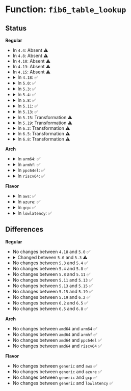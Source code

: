 # Function: <code>fib6_table_lookup</code>

## Status
<b>Regular</b>
<ul>
<li>
In <code>4.4</code>: Absent ⚠️
</li>
<li>
In <code>4.8</code>: Absent ⚠️
</li>
<li>
In <code>4.10</code>: Absent ⚠️
</li>
<li>
In <code>4.13</code>: Absent ⚠️
</li>
<li>
In <code>4.15</code>: Absent ⚠️
</li>
<li>
<details>
<summary>In <code>4.18</code>: ✅</summary>

```c
struct fib6_info *fib6_table_lookup(struct net *net, struct fib6_table *table, int oif, struct flowi6 *fl6, int strict);
```

**Collision:** Unique Global

**Inline:** No

**Transformation:** False

**Instances:**

```
In net/ipv6/route.c (ffffffff819759b0)
Location: net/ipv6/route.c:1819
Inline: False
Direct callers:
  - net/ipv6/route.c:ip6_pol_route
  - net/ipv6/fib6_rules.c:fib6_rule_action
  - net/ipv6/fib6_rules.c:fib6_lookup
  - net/ipv6/fib6_rules.c:fib6_lookup
```
**Symbols:**

```
ffffffff819759b0-ffffffff81975cee: fib6_table_lookup (STB_GLOBAL)
```
</details>
</li>
<li>
<details>
<summary>In <code>5.0</code>: ✅</summary>

```c
struct fib6_info *fib6_table_lookup(struct net *net, struct fib6_table *table, int oif, struct flowi6 *fl6, int strict);
```

**Collision:** Unique Global

**Inline:** No

**Transformation:** False

**Instances:**

```
In net/ipv6/route.c (ffffffff819ab600)
Location: net/ipv6/route.c:1810
Inline: False
Direct callers:
  - net/ipv6/route.c:ip6_pol_route
  - net/ipv6/fib6_rules.c:fib6_rule_action
  - net/ipv6/fib6_rules.c:fib6_lookup
  - net/ipv6/fib6_rules.c:fib6_lookup
```
**Symbols:**

```
ffffffff819ab600-ffffffff819ab93e: fib6_table_lookup (STB_GLOBAL)
```
</details>
</li>
<li>
<details>
<summary>In <code>5.3</code>: ✅</summary>

```c
int fib6_table_lookup(struct net *net, struct fib6_table *table, int oif, struct flowi6 *fl6, struct fib6_result *res, int strict);
```

**Collision:** Unique Global

**Inline:** No

**Transformation:** False

**Instances:**

```
In net/ipv6/route.c (ffffffff81a18e10)
Location: net/ipv6/route.c:2152
Inline: False
Direct callers:
  - net/ipv6/route.c:ip6_pol_route
  - net/ipv6/fib6_rules.c:fib6_rule_action
  - net/ipv6/fib6_rules.c:fib6_lookup
  - net/ipv6/fib6_rules.c:fib6_lookup
```
**Symbols:**

```
ffffffff81a18e10-ffffffff81a190ec: fib6_table_lookup (STB_GLOBAL)
```
</details>
</li>
<li>
<details>
<summary>In <code>5.4</code>: ✅</summary>

```c
int fib6_table_lookup(struct net *net, struct fib6_table *table, int oif, struct flowi6 *fl6, struct fib6_result *res, int strict);
```

**Collision:** Unique Global

**Inline:** No

**Transformation:** False

**Instances:**

```
In net/ipv6/route.c (ffffffff81a4fa70)
Location: net/ipv6/route.c:2158
Inline: False
Direct callers:
  - net/ipv6/route.c:ip6_pol_route
  - net/ipv6/fib6_rules.c:fib6_rule_action
  - net/ipv6/fib6_rules.c:fib6_lookup
  - net/ipv6/fib6_rules.c:fib6_lookup
```
**Symbols:**

```
ffffffff81a4fa70-ffffffff81a4fd4c: fib6_table_lookup (STB_GLOBAL)
```
</details>
</li>
<li>
<details>
<summary>In <code>5.8</code>: ✅</summary>

```c
int fib6_table_lookup(struct net *net, struct fib6_table *table, int oif, struct flowi6 *fl6, struct fib6_result *res, int strict);
```

**Collision:** Unique Global

**Inline:** No

**Transformation:** False

**Instances:**

```
In net/ipv6/route.c (ffffffff81b471f0)
Location: net/ipv6/route.c:2180
Inline: False
Direct callers:
  - net/ipv6/route.c:ip6_pol_route
  - net/ipv6/fib6_rules.c:fib6_rule_action
  - net/ipv6/fib6_rules.c:fib6_lookup
  - net/ipv6/fib6_rules.c:fib6_lookup
```
**Symbols:**

```
ffffffff81b471f0-ffffffff81b474d2: fib6_table_lookup (STB_GLOBAL)
```
</details>
</li>
<li>
<details>
<summary>In <code>5.11</code>: ✅</summary>

```c
int fib6_table_lookup(struct net *net, struct fib6_table *table, int oif, struct flowi6 *fl6, struct fib6_result *res, int strict);
```

**Collision:** Unique Global

**Inline:** No

**Transformation:** False

**Instances:**

```
In net/ipv6/route.c (ffffffff81b55df0)
Location: net/ipv6/route.c:2163
Inline: False
Direct callers:
  - net/ipv6/route.c:ip6_pol_route
  - net/ipv6/fib6_rules.c:fib6_rule_action
  - net/ipv6/fib6_rules.c:fib6_lookup
  - net/ipv6/fib6_rules.c:fib6_lookup
```
**Symbols:**

```
ffffffff81b55df0-ffffffff81b560b3: fib6_table_lookup (STB_GLOBAL)
```
</details>
</li>
<li>
<details>
<summary>In <code>5.13</code>: ✅</summary>

```c
int fib6_table_lookup(struct net *net, struct fib6_table *table, int oif, struct flowi6 *fl6, struct fib6_result *res, int strict);
```

**Collision:** Unique Global

**Inline:** No

**Transformation:** False

**Instances:**

```
In net/ipv6/route.c (ffffffff81b43a10)
Location: net/ipv6/route.c:2170
Inline: False
Direct callers:
  - net/ipv6/route.c:ip6_pol_route
  - net/ipv6/fib6_rules.c:fib6_rule_action
  - net/ipv6/fib6_rules.c:fib6_lookup
  - net/ipv6/fib6_rules.c:fib6_lookup
```
**Symbols:**

```
ffffffff81b43a10-ffffffff81b43cd0: fib6_table_lookup (STB_GLOBAL)
```
</details>
</li>
<li>
<details>
<summary>In <code>5.15</code>: Transformation ⚠️</summary>

```c
int fib6_table_lookup(struct net *net, struct fib6_table *table, int oif, struct flowi6 *fl6, struct fib6_result *res, int strict);
```

**Collision:** Unique Global

**Inline:** No

**Transformation:** True

**Instances:**

```
In net/ipv6/route.c (0)
Location: net/ipv6/route.c:2173
Inline: False
Direct callers:
  - net/ipv6/route.c:ip6_pol_route
  - net/ipv6/fib6_rules.c:fib6_rule_action
  - net/ipv6/fib6_rules.c:fib6_lookup
  - net/ipv6/fib6_rules.c:fib6_lookup
```
**Symbols:**

```
ffffffff81d3fff3-ffffffff81d40018: fib6_table_lookup.cold (STB_LOCAL)
ffffffff81c0a590-ffffffff81c0a84d: fib6_table_lookup (STB_GLOBAL)
```
</details>
</li>
<li>
<details>
<summary>In <code>5.19</code>: Transformation ⚠️</summary>

```c
int fib6_table_lookup(struct net *net, struct fib6_table *table, int oif, struct flowi6 *fl6, struct fib6_result *res, int strict);
```

**Collision:** Unique Global

**Inline:** No

**Transformation:** True

**Instances:**

```
In net/ipv6/route.c (0)
Location: net/ipv6/route.c:2173
Inline: False
Direct callers:
  - net/ipv6/route.c:ip6_pol_route
  - net/ipv6/fib6_rules.c:fib6_rule_action
  - net/ipv6/fib6_rules.c:fib6_lookup
  - net/ipv6/fib6_rules.c:fib6_lookup
```
**Symbols:**

```
ffffffff81f0c96c-ffffffff81f0c991: fib6_table_lookup.cold (STB_LOCAL)
ffffffff81da52a0-ffffffff81da5576: fib6_table_lookup (STB_GLOBAL)
```
</details>
</li>
<li>
<details>
<summary>In <code>6.2</code>: Transformation ⚠️</summary>

```c
int fib6_table_lookup(struct net *net, struct fib6_table *table, int oif, struct flowi6 *fl6, struct fib6_result *res, int strict);
```

**Collision:** Unique Global

**Inline:** No

**Transformation:** True

**Instances:**

```
In net/ipv6/route.c (0)
Location: net/ipv6/route.c:2173
Inline: False
Direct callers:
  - net/ipv6/route.c:ip6_pol_route
  - net/ipv6/fib6_rules.c:fib6_rule_action
  - net/ipv6/fib6_rules.c:fib6_lookup
  - net/ipv6/fib6_rules.c:fib6_lookup
```
**Symbols:**

```
ffffffff820b3fbd-ffffffff820b3fe2: fib6_table_lookup.cold (STB_LOCAL)
ffffffff81f747d0-ffffffff81f74aa6: fib6_table_lookup (STB_GLOBAL)
```
</details>
</li>
<li>
<details>
<summary>In <code>6.5</code>: Transformation ⚠️</summary>

```c
int fib6_table_lookup(struct net *net, struct fib6_table *table, int oif, struct flowi6 *fl6, struct fib6_result *res, int strict);
```

**Collision:** Unique Global

**Inline:** No

**Transformation:** True

**Instances:**

```
In net/ipv6/route.c (0)
Location: net/ipv6/route.c:2172
Inline: False
Direct callers:
  - net/ipv6/route.c:ip6_pol_route
  - net/ipv6/fib6_rules.c:fib6_rule_action
  - net/ipv6/fib6_rules.c:fib6_lookup
  - net/ipv6/fib6_rules.c:fib6_lookup
```
**Symbols:**

```
ffffffff82135084-ffffffff821350a9: fib6_table_lookup.cold (STB_LOCAL)
ffffffff81fd4870-ffffffff81fd4b46: fib6_table_lookup (STB_GLOBAL)
```
</details>
</li>
<li>
<details>
<summary>In <code>6.8</code>: Transformation ⚠️</summary>

```c
int fib6_table_lookup(struct net *net, struct fib6_table *table, int oif, struct flowi6 *fl6, struct fib6_result *res, int strict);
```

**Collision:** Unique Global

**Inline:** No

**Transformation:** True

**Instances:**

```
In net/ipv6/route.c (0)
Location: net/ipv6/route.c:2174
Inline: False
Direct callers:
  - net/ipv6/route.c:ip6_pol_route
  - net/ipv6/fib6_rules.c:fib6_rule_action
  - net/ipv6/fib6_rules.c:fib6_lookup
  - net/ipv6/fib6_rules.c:fib6_lookup
```
**Symbols:**

```
ffffffff82216b48-ffffffff82216b6d: fib6_table_lookup.cold (STB_LOCAL)
ffffffff820a2180-ffffffff820a2456: fib6_table_lookup (STB_GLOBAL)
```
</details>
</li>
</ul>
<b>Arch</b>
<ul>
<li>
<details>
<summary>In <code>arm64</code>: ✅</summary>

```c
int fib6_table_lookup(struct net *net, struct fib6_table *table, int oif, struct flowi6 *fl6, struct fib6_result *res, int strict);
```

**Collision:** Unique Global

**Inline:** No

**Transformation:** False

**Instances:**

```
In net/ipv6/route.c (ffff800010d139c0)
Location: net/ipv6/route.c:2158
Inline: False
Direct callers:
  - net/ipv6/route.c:ip6_pol_route
  - net/ipv6/fib6_rules.c:fib6_rule_action
  - net/ipv6/fib6_rules.c:fib6_lookup
  - net/ipv6/fib6_rules.c:fib6_lookup
```
**Symbols:**

```
ffff800010d139c0-ffff800010d13d04: fib6_table_lookup (STB_GLOBAL)
```
</details>
</li>
<li>
<details>
<summary>In <code>armhf</code>: ✅</summary>

```c
int fib6_table_lookup(struct net *net, struct fib6_table *table, int oif, struct flowi6 *fl6, struct fib6_result *res, int strict);
```

**Collision:** Unique Global

**Inline:** No

**Transformation:** False

**Instances:**

```
In net/ipv6/route.c (c0e19548)
Location: net/ipv6/route.c:2158
Inline: False
Direct callers:
  - net/ipv6/route.c:ip6_nh_lookup_table
  - net/ipv6/route.c:ip6_pol_route
  - net/ipv6/fib6_rules.c:fib6_rule_action
  - net/ipv6/fib6_rules.c:fib6_lookup
  - net/ipv6/fib6_rules.c:fib6_lookup
```
**Symbols:**

```
c0e19548-c0e19870: fib6_table_lookup (STB_GLOBAL)
```
</details>
</li>
<li>
<details>
<summary>In <code>ppc64el</code>: ✅</summary>

```c
int fib6_table_lookup(struct net *net, struct fib6_table *table, int oif, struct flowi6 *fl6, struct fib6_result *res, int strict);
```

**Collision:** Unique Global

**Inline:** No

**Transformation:** False

**Instances:**

```
In net/ipv6/route.c (c000000000e40310)
Location: net/ipv6/route.c:2158
Inline: False
Direct callers:
  - net/ipv6/route.c:ip6_pol_route
  - net/ipv6/fib6_rules.c:fib6_rule_action
  - net/ipv6/fib6_rules.c:fib6_lookup
  - net/ipv6/fib6_rules.c:fib6_lookup
```
**Symbols:**

```
c000000000e40310-c000000000e406ac: fib6_table_lookup (STB_GLOBAL)
```
</details>
</li>
<li>
<details>
<summary>In <code>riscv64</code>: ✅</summary>

```c
int fib6_table_lookup(struct net *net, struct fib6_table *table, int oif, struct flowi6 *fl6, struct fib6_result *res, int strict);
```

**Collision:** Unique Global

**Inline:** No

**Transformation:** False

**Instances:**

```
In net/ipv6/route.c (ffffffe00085949c)
Location: net/ipv6/route.c:2158
Inline: False
Direct callers:
  - net/ipv6/route.c:ip6_nh_lookup_table
  - net/ipv6/route.c:ip6_pol_route
  - net/ipv6/fib6_rules.c:fib6_rule_action
  - net/ipv6/fib6_rules.c:fib6_lookup
  - net/ipv6/fib6_rules.c:fib6_lookup
```
**Symbols:**

```
ffffffe00085949c-ffffffe0008596c8: fib6_table_lookup (STB_GLOBAL)
```
</details>
</li>
</ul>
<b>Flavor</b>
<ul>
<li>
<details>
<summary>In <code>aws</code>: ✅</summary>

```c
int fib6_table_lookup(struct net *net, struct fib6_table *table, int oif, struct flowi6 *fl6, struct fib6_result *res, int strict);
```

**Collision:** Unique Global

**Inline:** No

**Transformation:** False

**Instances:**

```
In net/ipv6/route.c (ffffffff819ef100)
Location: net/ipv6/route.c:2158
Inline: False
Direct callers:
  - net/ipv6/route.c:ip6_pol_route
  - net/ipv6/fib6_rules.c:fib6_rule_action
  - net/ipv6/fib6_rules.c:fib6_lookup
  - net/ipv6/fib6_rules.c:fib6_lookup
```
**Symbols:**

```
ffffffff819ef100-ffffffff819ef3dc: fib6_table_lookup (STB_GLOBAL)
```
</details>
</li>
<li>
<details>
<summary>In <code>azure</code>: ✅</summary>

```c
int fib6_table_lookup(struct net *net, struct fib6_table *table, int oif, struct flowi6 *fl6, struct fib6_result *res, int strict);
```

**Collision:** Unique Global

**Inline:** No

**Transformation:** False

**Instances:**

```
In net/ipv6/route.c (ffffffff819abec0)
Location: net/ipv6/route.c:2158
Inline: False
Direct callers:
  - net/ipv6/route.c:ip6_pol_route
  - net/ipv6/fib6_rules.c:fib6_rule_action
  - net/ipv6/fib6_rules.c:fib6_lookup
  - net/ipv6/fib6_rules.c:fib6_lookup
```
**Symbols:**

```
ffffffff819abec0-ffffffff819ac19c: fib6_table_lookup (STB_GLOBAL)
```
</details>
</li>
<li>
<details>
<summary>In <code>gcp</code>: ✅</summary>

```c
int fib6_table_lookup(struct net *net, struct fib6_table *table, int oif, struct flowi6 *fl6, struct fib6_result *res, int strict);
```

**Collision:** Unique Global

**Inline:** No

**Transformation:** False

**Instances:**

```
In net/ipv6/route.c (ffffffff81a59b80)
Location: net/ipv6/route.c:2158
Inline: False
Direct callers:
  - net/ipv6/route.c:ip6_pol_route
  - net/ipv6/fib6_rules.c:fib6_rule_action
  - net/ipv6/fib6_rules.c:fib6_lookup
  - net/ipv6/fib6_rules.c:fib6_lookup
```
**Symbols:**

```
ffffffff81a59b80-ffffffff81a59e5c: fib6_table_lookup (STB_GLOBAL)
```
</details>
</li>
<li>
<details>
<summary>In <code>lowlatency</code>: ✅</summary>

```c
int fib6_table_lookup(struct net *net, struct fib6_table *table, int oif, struct flowi6 *fl6, struct fib6_result *res, int strict);
```

**Collision:** Unique Global

**Inline:** No

**Transformation:** False

**Instances:**

```
In net/ipv6/route.c (ffffffff81a65dc0)
Location: net/ipv6/route.c:2158
Inline: False
Direct callers:
  - net/ipv6/route.c:ip6_pol_route
  - net/ipv6/fib6_rules.c:fib6_rule_action
  - net/ipv6/fib6_rules.c:fib6_lookup
  - net/ipv6/fib6_rules.c:fib6_lookup
```
**Symbols:**

```
ffffffff81a65dc0-ffffffff81a660b4: fib6_table_lookup (STB_GLOBAL)
```
</details>
</li>
</ul>

## Differences
<b>Regular</b>
<ul>
<li>
No changes between <code>4.18</code> and <code>5.0</code> ✅
</li>
<li>
<details>
<summary>Changed between <code>5.0</code> and <code>5.3</code> ⚠️</summary>
<ul>
<li>
<b>Param added. </b>
<code>struct fib6_result *res</code>
</li>
<li>
<b>Param reordered. </b>
<code>net, table, oif, fl6, strict</code> ➡️ <code>net, table, oif, fl6, res, strict</code>
</li>
<li>
<b>Return type changed. </b>
<code>struct fib6_info *</code> ➡️ <code>int</code>
</li>
</ul>
</details>
</li>
<li>
No changes between <code>5.3</code> and <code>5.4</code> ✅
</li>
<li>
No changes between <code>5.4</code> and <code>5.8</code> ✅
</li>
<li>
No changes between <code>5.8</code> and <code>5.11</code> ✅
</li>
<li>
No changes between <code>5.11</code> and <code>5.13</code> ✅
</li>
<li>
No changes between <code>5.13</code> and <code>5.15</code> ✅
</li>
<li>
No changes between <code>5.15</code> and <code>5.19</code> ✅
</li>
<li>
No changes between <code>5.19</code> and <code>6.2</code> ✅
</li>
<li>
No changes between <code>6.2</code> and <code>6.5</code> ✅
</li>
<li>
No changes between <code>6.5</code> and <code>6.8</code> ✅
</li>
</ul>
<b>Arch</b>
<ul>
<li>
No changes between <code>amd64</code> and <code>arm64</code> ✅
</li>
<li>
No changes between <code>amd64</code> and <code>armhf</code> ✅
</li>
<li>
No changes between <code>amd64</code> and <code>ppc64el</code> ✅
</li>
<li>
No changes between <code>amd64</code> and <code>riscv64</code> ✅
</li>
</ul>
<b>Flavor</b>
<ul>
<li>
No changes between <code>generic</code> and <code>aws</code> ✅
</li>
<li>
No changes between <code>generic</code> and <code>azure</code> ✅
</li>
<li>
No changes between <code>generic</code> and <code>gcp</code> ✅
</li>
<li>
No changes between <code>generic</code> and <code>lowlatency</code> ✅
</li>
</ul>
